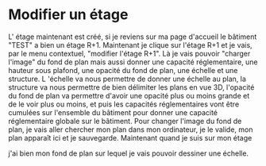 # Modifier un étage



L' étage maintenant est créé, si je reviens sur ma page d'accueil le bâtiment "TEST" a bien un étage R+1. Maintenant je clique sur l'étage R+1 et je vais, par le menu contextuel, "modifier l'étage R+1". Là je vais pouvoir "charger l'image" du fond de plan mais aussi donner une capacité réglementaire, une hauteur sous plafond, une opacité du fond de plan, une échelle et une structure. L 'échelle va nous permettre de donner une échelle au plan, la structure va nous permettre de bien délimiter les plans en vue 3D, l'opacité du fond de plan va permettre d'avoir une opacité plus ou moins grande et de le voir plus ou moins, et puis les capacités réglementaires vont être cumulées sur l'ensemble du bâtiment pour donner une capacité réglementaire globale sur le bâtiment. Pour changer l'image du fond de plan, je vais aller chercher mon plan dans mon ordinateur, je le valide, mon plan apparaît ici et je sauvegarde. Maintenant quand je suis sur mon étage

j'ai bien mon fond de plan sur lequel je vais pouvoir dessiner une échelle.